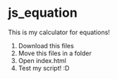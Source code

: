 # js_equation
This is my calculator for equations!

1. Download this files
2. Move this files in a folder
3. Open index.html
4. Test my script! :D

